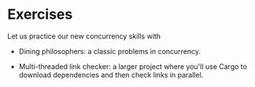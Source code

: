 # Exercises

Let us practice our new concurrency skills with

- Dining philosophers: a classic problems in concurrency.

- Multi-threaded link checker: a larger project where you'll use Cargo to
  download dependencies and then check links in parallel.
